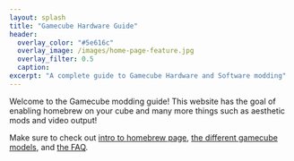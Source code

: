 ```yaml
---
layout: splash
title: "Gamecube Hardware Guide"
header:
  overlay_color: "#5e616c"
  overlay_image: /images/home-page-feature.jpg
  overlay_filter: 0.5
  caption:
excerpt: "A complete guide to Gamecube Hardware and Software modding"
---
```

Welcome to the Gamecube modding guide! This website has the goal of enabling homebrew on your cube and many more things such as aesthetic mods and video output!

Make sure to check out [intro to homebrew page](/introToHomebrew), [the different gamecube models](/models), and [the FAQ](/faq).
